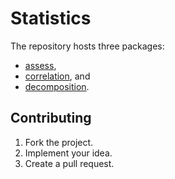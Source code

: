 # Statistics

The repository hosts three packages:

* [assess](assess),
* [correlation](correlation), and
* [decomposition](decomposition).

## Contributing

1. Fork the project.
2. Implement your idea.
3. Create a pull request.
